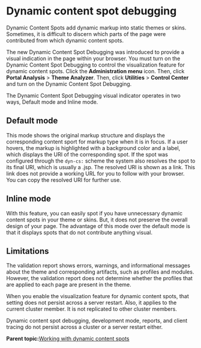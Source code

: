 # Dynamic content spot debugging 

Dynamic Content Spots add dynamic markup into static themes or skins. Sometimes, it is difficult to discern which parts of the page were contributed from which dynamic content spots.

The new Dynamic Content Spot Debugging was introduced to provide a visual indication in the page within your browser. You must turn on the Dynamic Content Spot Debugging to control the visualization feature for dynamic content spots. Click the **Administration menu** icon. Then, click **Portal Analysis** \> **Theme Analyzer**. Then, click **Utilities** \> **Control Center** and turn on the Dynamic Content Spot Debugging.

The Dynamic Content Spot Debugging visual indicator operates in two ways, Default mode and Inline mode.

## Default mode

This mode shows the original markup structure and displays the corresponding content sport for markup type when it is in focus. If a user hovers, the markup is highlighted with a background color and a label, which displays the URI of the corresponding spot. If the spot was configured through the `dyn-cs:` scheme the system also resolves the spot to its final URI, which is usually a .jsp. The resolved URI is shown as a link. This link does not provide a working URL for you to follow with your browser. You can copy the resolved URI for further use.

## Inline mode

With this feature, you can easily spot if you have unnecessary dynamic content spots in your theme or skins. But, it does not preserve the overall design of your page. The advantage of this mode over the default mode is that it displays spots that do not contribute anything visual.

## Limitations

The validation report shows errors, warnings, and informational messages about the theme and corresponding artifacts, such as profiles and modules. However, the validation report does not determine whether the profiles that are applied to each page are present in the theme.

When you enable the visualization feature for dynamic content spots, that setting does not persist across a server restart. Also, it applies to the current cluster member. It is not replicated to other cluster members.

Dynamic content spot debugging, development mode, reports, and client tracing do not persist across a cluster or a server restart either.

**Parent topic:**[Working with dynamic content spots ](../dev-portlet/csa2r_dyn_cntnt_spot.md)

